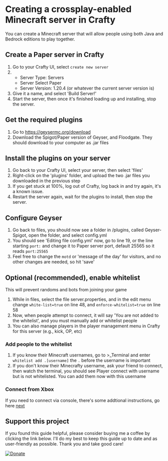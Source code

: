# Creating a crossplay-enabled Minecraft server in Crafty

You can create a Minecraft server that will allow people using both Java and Bedrock editions to play together.

## Create a Paper server in Crafty

1. Go to your Crafty UI, select `create new server`
2. - Server Type: Servers
   - Server Select Paper
   - Server Version: 1.20.4 (or whatever the current server version is)
3. Give it a name, and select 'Build Server!'
4. Start the server, then once it's finished loading up and installing, stop the server.

## Get the required plugins

1. Go to https://geysermc.org/download 
2. Download the Spigot/Paper version of Geyser, and Floodgate. They should download to your computer as .jar files

## Install the plugins on your server

1. Go back to your Crafty UI, select your server, then select 'files'
2. Right-click on the 'plugins' folder, and upload the two .jar files you downloaded in the previous step
3. If you get stuck at 100%, log out of Crafty, log back in and try again, it's a known issue.
4. Restart the server again, wait for the plugins to install, then stop the server.

## Configure Geyser

1. Go back to files, you should now see a folder in /plugins, called Geyser-Spigot, open the folder, and select config.yml
2. You should see 'Editing file config.yml' now, go to line 19, or the line starting `port:` and change it to Paper server port, default 25565 so it reads `port:25565`
3. Feel free to change the `motd` or 'message of the day' for visitors, and no other changes are needed, so hit 'save'

## Optional (recommended), enable whitelist

This will prevent randoms and bots from joining your game

1. While in files, select the file server.properties, and in the edit menu change `white-list=true` on line 48, and `enforce-whitelist=true` on line 58
2. Now, when people attempt to connect, it will say 'You are not added to the whitelist', and you must manually add or whitelist people
3. You can also manage players in the player management menu in Crafty for this server (e.g., kick, OP, etc)

### Add people to the whitelist

1. If you know their Minecraft usernames, go to >_Terminal and enter `whitelist add .[username]` the `.` before the username is important
2. If you don't know their Minecrafty username, ask your friend to connect, then watch the terminal, you should see Player connect with username but is not whitelisted. You can add them now with this username 

### Connect from Xbox

If you need to connect via console, there's some addtional instructions, go here [next](Connect_Xbox_to_server.md)

## Support this project

If you found this guide helpful, please consider buying me a coffee by clicking the link below. I'll do my best to keep this guide up to date and as user-friendly as possible. Thank you and take good care!

[![Donate](https://camo.githubusercontent.com/0283ea90498d8ea623c07906a5e07e9e6c2a5eaa6911d52033687c60cfa8d22f/68747470733a2f2f696d672e736869656c64732e696f2f62616467652f446f6e6174652d50617950616c2d677265656e2e737667)](https://www.paypal.com/cgi-bin/webscr?cmd=_donations&business=R4QX73RWYB3ZA)